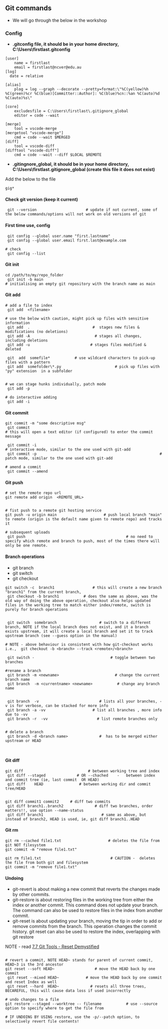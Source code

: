 ## Git commands

- We will go through the below in the workshop


### Config

- **.gitconfig file, it should be in your home directory, C:\Users\firstlast\.gitconfig**

```
[user]
    name = firstlast
    email = firstlast@ncver@edu.au
[log]
  date = relative

[alias]
    plog = log --graph --decorate --pretty=format:\"%C(yellow)%h %C(green)%cr %C(blue)[Committer::Author]: %C(blue)%cn::%an %C(auto)%d %C(auto)%s\"

[core]
	excludesfile = C:\Users\firstlast\.gitignore_global
	editor = code --wait

[merge]
    tool = vscode-merge
[mergetool "vscode-merge"]
    cmd = code --wait $MERGED
[diff]
    tool = vscode-diff
[difftool "vscode-diff"]
    cmd = code --wait --diff $LOCAL $REMOTE

```

- **.gitingnore_global,  it should be in your home directory, C:\Users\firstlast\.gitignore_global    (create this file it does not exist)**

Add the below to the file
```
gig*
```


#### Check git version  (keep it current)
```
 git --version                      # update if not current, some of the below commands/options will not work on old versions of git
```

#### First time use, config

```
 git config --global user.name "first.lastname"
 git config --global user.email first.last@example.com

# check
 git config --list

```

#### Git init

```
cd /path/to/my/repo_folder
 git init -b main                                                          # initialising an empty git repository with the branch name as main

```


#### Git add

```
# add a file to index
 git add  <filename>

# use the below with caution, might pick up files with sensitive information
 git add  .                            #  stages new files & modifications (no deletions)
 git add -A                             # stages all changes, including deletions
 git add -u                           # stages files modified & deleted

 git  add  somefile*           # use wildcard characters to pick-up files with a pattern
 git add  somefolder\*.py                        # pick up files with "py" extension  in a subfolder


# we can stage hunks individually, patch mode
 git add -p

# do interactive adding
 git add -i

```


#### Git commit

```
git commit -m "some descriptive msg"
 git commit                                                            # this will open a text editor (if configured) to enter the commit message

 git commit -i                                                         # interactive mode, similar to the one used with git-add
 git commit -p                                                       # patch mode, similar to the one used with git-add

# amend a commit
 git commit --amend

```



#### Git push

```
# set the remote repo url
git remote add origin  <REMOTE_URL>


# fist push to a remote git hosting service
git push -u origin main                     # push local branch "main" to remote (origin is the default name given to remote repo) and tracks it

# subsequent uploads
 git push                                             # no need to specify which remote and branch to push, most of the times there will only be one remote.

```

#### Branch operations

- git branch
- git switch
- git checkout

```
git switch -c  branch1                 # this will create a new branch "branch1" from the current branch,
 git checkout -b branch1           # does the same as above, was the old way of doing the above operation, checkout also helps updated files in the working tree to match either index/remote, switch is purely for branch operations


 git switch  somebranch                   # switch to a different branch, NOTE if the local branch does not exist, and it a branch exists upstream, it will create a local branch and set it to track upstream branch (see --guess option in the manual)

# NOTE - above behaviour is consistent with how git-checkout works
i.e.,  git checkout -b <branch> --track <remote>/<branch>

 git switch -                                  # toggle between two branches

#rename a branch
 git branch -m <newname>                         # change the current branch name
 git branch  -m <currentname> <newname>           # change any branch name


 git branch  -v                           # lists all your branches, -v is for verbose, can be stacked for more info
 git branch -a -vv                     # list all branches , more info due to -vv
 git branch -r  -vv                      # list remote branches only


# delete a branch
 git branch -d <branch name>              #  has to be merged either upstream or HEAD



```


#### Git diff

```
git diff                             # between working tree and index
 git diff --staged              # OR --chached    -   between index and commit tree (ie, last commit  OR HEAD)
 git diff    HEAD                # between working dir and commit tree/HEAD


git diff commit1 commit2     # diff two commits
 git diff branch1..branch2              # diff two branches, order matters!!, use option --name-status
 git diff branch1                          # same as above, but instead of branch2, HEAD is used, ie, git diff branch1..HEAD

```


#### Git rm

```
git rm --cached file1.txt                     # deletes the file from git NOT filesystem
git commit -m "remove file1.txt"

git rm file1.txt                               # CAUTION -  deletes the file from both git and filesystem
git commit -m "remove file1.txt"

```

#### Undoing


- git-revert is about making a new commit that reverts the changes made by other commits.
- git-restore is about restoring files in the working tree from either the index or another commit. This command does not update your branch. The command can also be used to restore files in the index from another commit.
- git-reset is about updating your branch, moving the tip in order to add or remove commits from the branch. This operation changes the commit history.
git reset can also be used to restore the index, overlapping with git restore

NOTE - read [7.7 Git Tools - Reset Demystified](https://git-scm.com/book/en/v2/Git-Tools-Reset-Demystified)


```

# revert a commit, NOTE HEAD~ stands for parent of current commit, HEAD~3 is the 3rd ancestor
git reset --soft HEAD~                  # move the HEAD back by one commit
 git reset --mixed HEAD~            # move the HEAD back by one commit and reset Index as well
 git reset --hard  HEAD~              # resets all three trees, BECAREFUL, this will cause data loss if used incorrectly

# undo changes to a file
git restore --staged --worktree -- filename           # use --source option to specify where to get the file from

# IF UNDOING BY USING restore, use the -p/--patch option, to selectively revert file contents!


```

